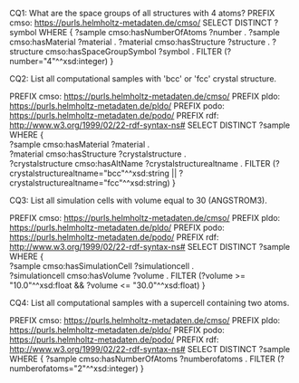 CQ1: What are the space groups of all structures with 4 atoms?
PREFIX cmso: <https://purls.helmholtz-metadaten.de/cmso/>
SELECT DISTINCT ?symbol
WHERE {
    ?sample cmso:hasNumberOfAtoms ?number .
    ?sample cmso:hasMaterial ?material .
    ?material cmso:hasStructure ?structure .
    ?structure cmso:hasSpaceGroupSymbol ?symbol .
FILTER (?number="4"^^xsd:integer)
}

CQ2: List all computational samples with 'bcc' or 'fcc' crystal structure.

PREFIX cmso: <https://purls.helmholtz-metadaten.de/cmso/> 
PREFIX pldo: <https://purls.helmholtz-metadaten.de/pldo/> 
PREFIX podo: <https://purls.helmholtz-metadaten.de/podo/> 
PREFIX rdf: <http://www.w3.org/1999/02/22-rdf-syntax-ns#> 
SELECT DISTINCT ?sample 
WHERE {     
    ?sample cmso:hasMaterial ?material .     
    ?material cmso:hasStructure ?crystalstructure .     
    ?crystalstructure cmso:hasAltName ?crystalstructurealtname . 
FILTER (?crystalstructurealtname="bcc"^^xsd:string || ?crystalstructurealtname="fcc"^^xsd:string) 
}

CQ3: List all simulation cells with volume equal to 30 (ANGSTROM3).

PREFIX cmso: <https://purls.helmholtz-metadaten.de/cmso/> 
PREFIX pldo: <https://purls.helmholtz-metadaten.de/pldo/> 
PREFIX podo: <https://purls.helmholtz-metadaten.de/podo/> 
PREFIX rdf: <http://www.w3.org/1999/02/22-rdf-syntax-ns#> 
SELECT DISTINCT ?sample 
WHERE {     
    ?sample cmso:hasSimulationCell ?simulationcell .     
    ?simulationcell cmso:hasVolume ?volume . 
FILTER (?volume >= "10.0"^^xsd:float && ?volume <= "30.0"^^xsd:float) 
}

CQ4: List all computational samples with a supercell containing two atoms.

PREFIX cmso: <https://purls.helmholtz-metadaten.de/cmso/> 
PREFIX pldo: <https://purls.helmholtz-metadaten.de/pldo/> 
PREFIX podo: <https://purls.helmholtz-metadaten.de/podo/> 
PREFIX rdf: <http://www.w3.org/1999/02/22-rdf-syntax-ns#> 
SELECT DISTINCT ?sample 
WHERE {
    ?sample cmso:hasNumberOfAtoms ?numberofatoms . 
FILTER (?numberofatoms="2"^^xsd:integer) 
}
